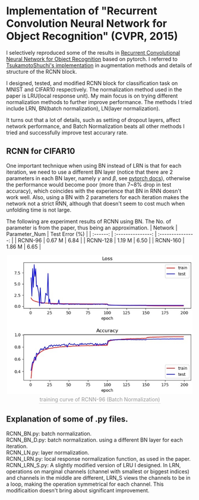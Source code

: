 #  Implementation of "Recurrent Convolution Neural Network for Object Recognition" (CVPR, 2015)
I selectively reproduced some of the results in [Recurrent Convolutional Neural Network for Object Recognition](http://xlhu.cn/papers/Liang15-cvpr.pdf) based on pytorch. I referred to [TsukamotoShuchi's implementation](https://github.com/TsukamotoShuchi/RCNN) in augmentation methods and details of structure of the RCNN block.

I designed, tested, and modified RCNN block for classification task on MNIST and CIFAR10 respectively. The normalization method used in the paper is LRU(local response unit). My main focus is on trying different normalization methods to further improve performance. The methods I tried include LRN, BN(batch normalization), LN(layer normalization).

It turns out that a lot of details, such as setting of dropout layers, affect network performance, and Batch Normalization beats all other methods I tried and successfully improve test accurary rate.

## RCNN for CIFAR10

One important technique when using BN instead of LRN is that for each iteration, we need to use a different BN layer (notice that there are 2 parameters in each BN layer, namely $\gamma$ and $\beta$, see [pytorch docs](https://pytorch.org/docs/stable/nn.html?highlight=batchnorm#torch.nn.BatchNorm1d)), otherwise the performance would become poor (more than 7~8% drop in test accuracy), which coincides with the experience that BN in RNN doesn't work well. Also, using a BN with 2 parameters for each iteration makes the network not a strict RNN, although that doesn't seem to cost much when unfolding time is not large.

The following are experiment results of RCNN using BN. The No. of parameter is from the paper, thus being an approximation.
| Network  |   Parameter_Num   | Test Error (%) |
| :------: | :---------------: | :---------------: |
| RCNN-96  |      0.67 M       |       6.84        |
| RCNN-128 |      1.19 M       |       6.50        |
| RCNN-160 |      1.86 M       |       6.65        |

[comment]:![train_curve_96](./Data/RCNN-CIFAR10/RCNN-BN-D/96.jpg)
<div align="center">
    <img src="./Data/RCNN-CIFAR10/RCNN-BN-D/96.jpg" width=500>
    <br>
    <div style="color:orange; border-bottom: 1px solid #d9d9d9;
    display: inline-block;
    color: #999;
    padding: 2px;">training curve of RCNN-96 (Batch Normalization)</div>
</div>

## Explanation of some of .py files.
RCNN_BN.py: batch normalization.  
RCNN_BN_D.py: batch normalization. using a different BN layer for each iteration.  
RCNN_LN.py: layer normalization.  
RCNN_LRN.py: local response normalization function, as used in the paper.  
RCNN_LRN_S.py: A slightly modified version of LRU I designed. In LRN, operations on marginal channels (channel with smallest or biggest indices) and channels in the middle are different, LRN_S views the channels to be in a loop, making the operation symmetrical for each channel. This modificaition doesn't bring about significant improvement.